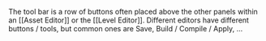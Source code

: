 The tool bar is a row of buttons often placed above the other panels within an [[Asset Editor]] or the [[Level Editor]].
Different editors have different buttons / tools, but common ones are Save, Build / Compile / Apply, ...